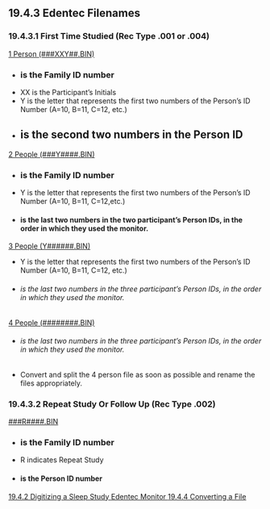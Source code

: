 ## 19.4.3 Edentec Filenames

### 19.4.3.1 First Time Studied (Rec Type .001 or .004)

<u>1 Person (###XXY##.BIN)</u>

* ### is the Family ID number
* XX is the Participant’s Initials
* Y is the letter that represents the first two numbers of the Person’s ID Number (A=10, B=11, C=12, etc.)
* ## is the second two numbers in the Person ID

<u>2 People (###Y####.BIN)</u>

* ### is the Family ID number
* Y is the letter that represents the first two numbers of the Person’s ID Number (A=10, B=11, C=12,etc.)
* #### is the last two numbers in the two participant’s Person IDs, in the order in which they used the monitor.

<u>3 People (Y######.BIN)</u>

* Y is the letter that represents the first two numbers of the Person’s ID Number (A=10, B=11, C=12, etc.)
* ###### is the last two numbers in the three participant’s Person IDs, in the order in which they used the monitor.

<u>4 People (########.BIN)</u>

* ###### is the last two numbers in the three participant’s Person IDs, in the order in which they used the monitor.
* Convert and split the 4 person file as soon as possible and rename the files appropriately.

### 19.4.3.2 Repeat Study Or Follow Up (Rec Type .002)

<u>###R####.BIN</u>

* ### is the Family ID number
* R indicates Repeat Study
*  #### is the Person ID number

<div class="center">
<div class="btn-group">
  <a href=":pages_path:/manuals/edentec-monitor/19-04-02-digitizing-sleep-study.md" class="btn btn-default">
    <span class="glyphicon glyphicon-chevron-left"></span>
    19.4.2 Digitizing a Sleep Study
  </a>

  <a href=":pages_path:/manuals/edentec-monitor" class="btn btn-default">
    <span class="glyphicon glyphicon-chevron-up"></span>
    Edentec Monitor
  </a>

  <a href=":pages_path:/manuals/edentec-monitor/19-04-04-converting-file.md" class="btn btn-success">
    19.4.4 Converting a File
    <span class="glyphicon glyphicon-chevron-right"></span>
  </a>
</div>
</div>
